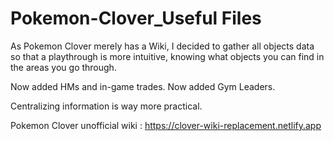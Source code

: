 # Pokemon-Clover_Useful Files

As Pokemon Clover merely has a Wiki, I decided to gather all objects data so that a playthrough is more intuitive, knowing what objects you can find in the areas you go through.

Now added HMs and in-game trades.
Now added Gym Leaders.

Centralizing information is way more practical.

Pokemon Clover unofficial wiki : https://clover-wiki-replacement.netlify.app
